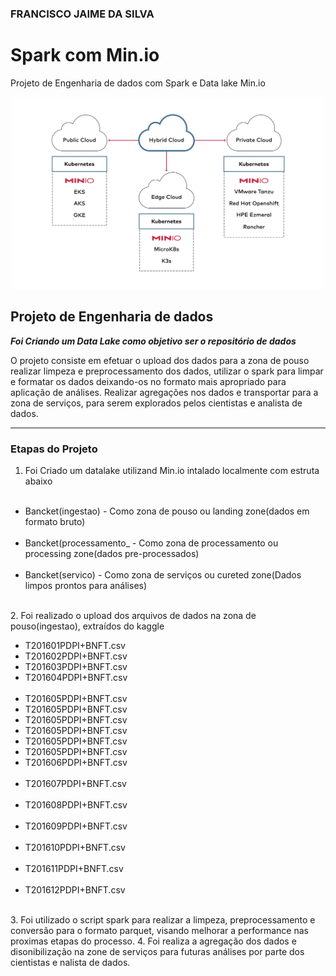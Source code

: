 ### FRANCISCO JAIME DA SILVA


# Spark com Min.io

Projeto de Engenharia de dados com Spark e Data lake Min.io

<p align="center"><img src="./architecture.svg" width="500"></p>

## Projeto de Engenharia de dados


__*Foi Criando um Data Lake como objetivo ser o repositório de dados*__

O projeto consiste em efetuar o upload dos dados para a zona de pouso realizar limpeza e preprocessamento dos dados, utilizar o spark para limpar e formatar os dados deixando-os no formato mais apropriado para aplicação de análises. Realizar agregações nos dados e transportar para a zona de serviços, para serem explorados pelos cientistas e analista de dados.

---

### Etapas do Projeto

1. Foi Criado um datalake  utilizand Min.io intalado localmente com estruta abaixo
<ul>
  <li>Bancket(ingestao) - Como zona de pouso ou landing zone(dados em formato bruto)</li>
  <li>Bancket(processamento_ - Como zona de processamento ou processing zone(dados pre-processados)</li>
  <li>Bancket(servico) - Como zona de serviços ou cureted zone(Dados limpos prontos para análises)</li>  
</ul> 
2. Foi realizado o upload dos arquivos de dados na zona de pouso(ingestao), extraídos do kaggle
<ul>
  <li>T201601PDPI+BNFT.csv</li>
  <li>T201602PDPI+BNFT.csv</li>
  <li>T201603PDPI+BNFT.csv</li>
  <li>T201604PDPI+BNFT.csv</li>  
  <li>T201605PDPI+BNFT.csv</li>
  <li>T201605PDPI+BNFT.csv</li>
  <li>T201605PDPI+BNFT.csv</li>
  <li>T201605PDPI+BNFT.csv</li>
  <li>T201605PDPI+BNFT.csv</li>
  <li>T201605PDPI+BNFT.csv</li>
  <li>T201606PDPI+BNFT.csv</li>
  <li>T201607PDPI+BNFT.csv</li>  
  <li>T201608PDPI+BNFT.csv</li>    
  <li>T201609PDPI+BNFT.csv</li> 
  <li>T201610PDPI+BNFT.csv</li> 
  <li>T201611PDPI+BNFT.csv</li> 
  <li>T201612PDPI+BNFT.csv</li> 
</ul> 
3. Foi utilizado o script spark para realizar a limpeza, preprocessamento e conversão para o formato parquet, visando melhorar a performance nas proximas etapas do processo.
4. Foi realiza a agregação dos dados e disonibilização na zone de serviços para futuras análises por parte dos cientistas e nalista de dados.
